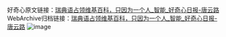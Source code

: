 好奇心原文链接：[瑞典语占领维基百科，只因为一个人_智能_好奇心日报-唐云路](https://www.qdaily.com/articles/1738.html)
WebArchive归档链接：[瑞典语占领维基百科，只因为一个人_智能_好奇心日报-唐云路](http://web.archive.org/web/20160730191015/http://www.qdaily.com/articles/1738.html)
![image](http://ww3.sinaimg.cn/large/007d5XDply1g3v4k1rvtrj30u02j31kx)
